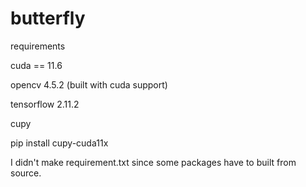# butterfly

requirements

cuda == 11.6

opencv 4.5.2 (built with cuda support)

tensorflow 2.11.2

cupy

pip install cupy-cuda11x

I didn't make requirement.txt since some packages have to built from source.
